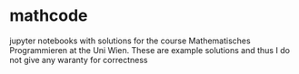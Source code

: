 # mathcode
jupyter notebooks with solutions for the course Mathematisches Programmieren at the Uni Wien. These are example solutions and thus I do not give any waranty for correctness
